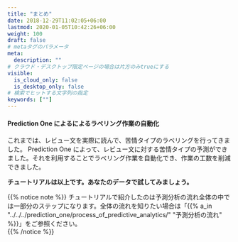 ```yaml
---
title: "まとめ"
date: 2018-12-29T11:02:05+06:00
lastmod: 2020-01-05T10:42:26+06:00
weight: 100
draft: false
# metaタグのパラメータ
meta:
  description: ""
# クラウド・デスクトップ限定ページの場合は片方のみtrueにする
visible:
  is_cloud_only: false
  is_desktop_only: false
# 検索でヒットする文字列の指定
keywords: [""]
---
```


#### Prediction One によるによるラベリング作業の自動化

これまでは、レビュー文を実際に読んで、苦情タイプのラベリングを行ってきました。
Prediction One によって、レビュー文に対する苦情タイプの予測ができました。それを利用することでラベリング作業を自動化でき、作業の工数を削減できました。

**チュートリアルは以上です。あなたのデータで試してみましょう。**

{{% notice note %}}
チュートリアルで紹介したのは予測分析の流れ全体の中では一部分のステップになります。全体の流れを知りたい場合は「{{% a_in "../../../prediction_one/process_of_predictive_analytics/" "予測分析の流れ" %}}」をご参照ください。<br/>
{{% /notice %}}
